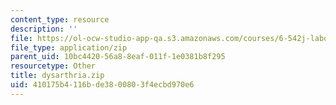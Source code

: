 ```yaml
---
content_type: resource
description: ''
file: https://ol-ocw-studio-app-qa.s3.amazonaws.com/courses/6-542j-laboratory-on-the-physiology-acoustics-and-perception-of-speech-fall-2005/410175b4116bde3800803f4ecbd970e6_dysarthria.zip
file_type: application/zip
parent_uid: 10bc4420-56a8-8eaf-011f-1e0381b8f295
resourcetype: Other
title: dysarthria.zip
uid: 410175b4-116b-de38-0080-3f4ecbd970e6
---
```

